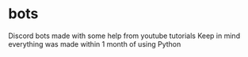 # bots
 Discord bots made with some help from youtube tutorials
 Keep in mind everything was made within 1 month of using Python
